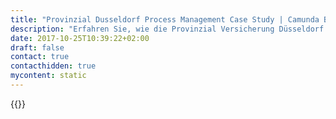 ```yaml
---
title: "Provinzial Dusseldorf Process Management Case Study | Camunda BPM"
description: "Erfahren Sie, wie die Provinzial Versicherung Düsseldorf mit Camunda die Geschäftsprozessautomatisierung organisiert und die Effizienz im Unternehmen gesteigert hat. Camunda ist der Marktführer für Workflow-Automatisierung basierend auf Java und BPMN 2.0."
date: 2017-10-25T10:39:22+02:00
draft: false
contact: true
contacthidden: true
mycontent: static
---
```

{{<case-study-single
company="Provinzial Rheinland Versicherung AG"
companydescription="<p>Die Düsseldorfer Provinzial Versicherung gehört zur Sparkassen-Finanzgruppe und ist als Regionalanbieter in den Regierungsbezirken Düsseldorf, Köln, Trier und Koblenz tätig. Sie versichert Privatkunden in den Bereichen Auto-, Haftpflicht-, Hausrat- oder Wohngebäude-Versicherung. Zu den Kunden gehören auch Unternehmen aus Industrie, Handel und Dienstleistungen sowie Kommunen. Im Jahr 2009 waren bei der Provinzial Rheinland rund 5,8 Mio. Versicherungsverträge abgeschlossen, davon im Bereich Schaden/Unfallversicherung 4,5 Mio. Stück, im Bereich Lebensversicherung über 1,2 Mio. Stück. Daraus resultieren Gesamt-Bruttobeitragseinnahmen in Höhe von 2254 Mio. €. Die Provinzial Rheinland verfügt über etwa 650 Geschäftsstellen mit rund 2600 Beschäftigten (Stand 2009).</p>"
customerquote="<p><q>Camunda BPM ist für uns ein passendes Puzzelteil für die bestehende IT-Infrastruktur. Es ist flexibel integrierbar und ermöglicht die Umsetzung aller vorstellbaren Erweiterungen. Die geringe Lernkurve für die Entwickler, der gute Support und die bestehende Open-Source-Community haben uns die Auswahl erleichtert. Die notwendige Migration von MQ Workflow wird so sicher ein Erfolg.</q></p>-Tobias Malzkorn, Gruppenleiter"
teaser=""
usecase=""
videolink=""
logo="//images.ctfassets.net/vpidbgnakfvf/RvueZASPIsgI8E6SEqKME/31a866179ac2e1fcb07434a0a41e789c/provinzial.svg"
pdf=""
thumbnail="">}}
